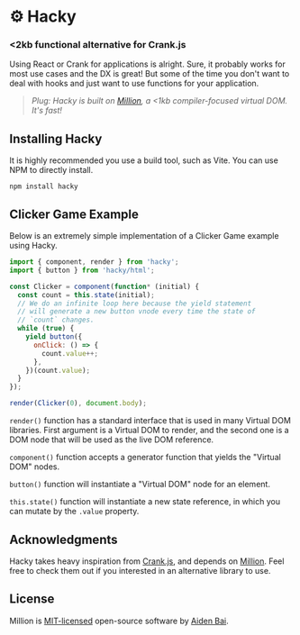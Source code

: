 # ⚙️ Hacky

### <2kb functional alternative for Crank.js

Using React or Crank for applications is alright. Sure, it probably works for most use cases and the DX is great! But some of the time you don't want to deal with hooks and just want to use functions for your application.

> _Plug: Hacky is built on [Million](https://github.com/aidenybai/million), a <1kb compiler-focused virtual DOM. It's fast!_

## Installing Hacky

It is highly recommended you use a build tool, such as Vite. You can use NPM to directly install.

```
npm install hacky
```

## Clicker Game Example

Below is an extremely simple implementation of a Clicker Game example using Hacky.

```js
import { component, render } from 'hacky';
import { button } from 'hacky/html';

const Clicker = component(function* (initial) {
  const count = this.state(initial);
  // We do an infinite loop here because the yield statement
  // will generate a new button vnode every time the state of
  // `count` changes.
  while (true) {
    yield button({
      onClick: () => {
        count.value++;
      },
    })(count.value);
  }
});

render(Clicker(0), document.body);
```

`render()` function has a standard interface that is used in many Virtual DOM libraries. First argument is a Virtual DOM to render, and the second one is a DOM node that will be used as the live DOM reference.

`component()` function accepts a generator function that yields the "Virtual DOM" nodes.

`button()` function will instantiate a "Virtual DOM" node for an element.

`this.state()` function will instantiate a new state reference, in which you can mutate by the `.value` property.

## Acknowledgments

Hacky takes heavy inspiration from [Crank.js](https://github.com/bikeshaving/crank), and depends on [Million](https://million.js.org). Feel free to check them out if you interested in an alternative library to use.

## License

Million is [MIT-licensed](https://github.com/aidenybai/hacky/blob/master/LICENSE) open-source software by [Aiden Bai](https://github.com/aidenybai).

